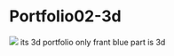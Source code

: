 # Portfolio02-3d

<img src="https://github.com/Shaitan007/Portfolio02-3d/Screenshot (24)">
its 3d portfolio only frant blue part is 3d 
